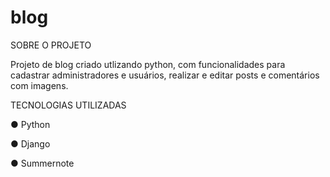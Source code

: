 # blog
 SOBRE O PROJETO
 
 Projeto de blog criado utlizando python, com funcionalidades para cadastrar administradores e usuários, realizar e editar posts e comentários com imagens.
 
 TECNOLOGIAS UTILIZADAS
 
 ● Python
 
 ● Django
 
 ● Summernote
